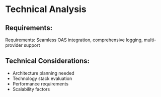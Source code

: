 # Technical Analysis

## Requirements:
Requirements: Seamless OAS integration, comprehensive logging, multi-provider support

## Technical Considerations:
- Architecture planning needed
- Technology stack evaluation
- Performance requirements
- Scalability factors
